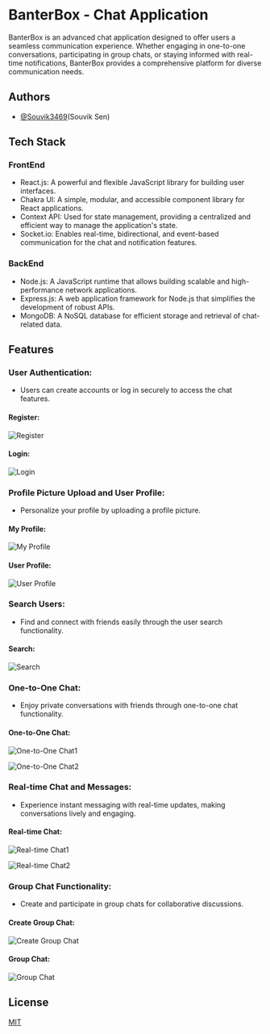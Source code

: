 
# BanterBox - Chat Application

BanterBox is an advanced chat application designed to offer users a seamless communication experience. Whether engaging in one-to-one conversations, participating in group chats, or staying informed with real-time notifications, BanterBox provides a comprehensive platform for diverse communication needs.

## Authors

- [@Souvik3469](https://github.com/Souvik3469)(Souvik Sen)

<!--
## Prototype Demo 
https://tender-vault-frontend.vercel.app
-->

## Tech Stack
### FrontEnd
- React.js: A powerful and flexible JavaScript library for building user interfaces.
- Chakra UI: A simple, modular, and accessible component library for React applications.
- Context API: Used for state management, providing a centralized and efficient way to manage the application's state.
- Socket.io: Enables real-time, bidirectional, and event-based communication for the chat and notification features.
### BackEnd
- Node.js: A JavaScript runtime that allows building scalable and high-performance network applications.
- Express.js: A web application framework for Node.js that simplifies the development of robust APIs.
- MongoDB: A NoSQL database for efficient storage and retrieval of chat-related data.

<!-- 
## Installation

To start the project in your local machine

```bash
  git clone https://github.com/Souvik3469/SnapSync.git

  cd .\frontend\
  npm install
  npm run dev

  cd .\backend\
  npm install
  npm run dev

```
```
## Environment Variables

To run this project, you will need to add the following environment variables to your .env file

`PORT`=YOUR_PORT

`MONGO_URI`=YOUR_MONGO_URI

`JWT_SECRET`=YOUR_JWT_SECRET

`SMPT_SERVICE`=YOUR_SMPT_SERVICE(like gmail)

`SMPT_HOST`=YOUR_SMPT_HOST

`SMPT_PORT`=YOUR_SMPT_PORT

`SMPT_MAIL`=YOUR_SMPT_MAIL

`SMPT_PASS`=YOUR_SMPT_PASS

`CLOUDINARY_NAME`=YOUR_CLOUDINARY_NAME

`CLOUDINARY_API_KEY`=YOUR_CLOUDINARY_API_KEY

`CLOUDINARY_API_SECRET`=YOUR_CLOUDINARY_API_SECRET
-->

## Features

### User Authentication: 
- Users can create accounts or log in securely to access the chat features.
#### Register:
![Register](https://github.com/Souvik3469/BanterBox/blob/main/frontend/public/assets/register.png)

#### Login:
![Login](https://github.com/Souvik3469/BanterBox/blob/main/frontend/public/assets/login.png)

### Profile Picture Upload and User Profile:
- Personalize your profile by uploading a profile picture.
#### My Profile:
![My Profile](https://github.com/Souvik3469/BanterBox/blob/main/frontend/public/assets/profile.png)

#### User Profile:
![User Profile](https://github.com/Souvik3469/BanterBox/blob/main/frontend/public/assets/userprofile.png)

### Search Users:
- Find and connect with friends easily through the user search functionality.

#### Search:
![Search](https://github.com/Souvik3469/BanterBox/blob/main/frontend/public/assets/Search.png)

### One-to-One Chat: 
- Enjoy private conversations with friends through one-to-one chat functionality.

#### One-to-One Chat:  
![One-to-One Chat1](https://github.com/Souvik3469/BanterBox/blob/main/frontend/public/assets/userchat1.png)

![One-to-One Chat2](https://github.com/Souvik3469/BanterBox/blob/main/frontend/public/assets/userchat2.png)

### Real-time Chat and Messages:
- Experience instant messaging with real-time updates, making conversations lively and engaging.
#### Real-time Chat:
![Real-time Chat1](https://github.com/Souvik3469/BanterBox/blob/main/frontend/public/assets/realtime1.png)

![Real-time Chat2](https://github.com/Souvik3469/BanterBox/blob/main/frontend/public/assets/realtime2.png)

### Group Chat Functionality: 
- Create and participate in group chats for collaborative discussions.

#### Create Group Chat:
![Create Group Chat](https://github.com/Souvik3469/BanterBox/blob/main/frontend/public/assets/creategroupchat.png)

#### Group Chat:
![Group Chat](https://github.com/Souvik3469/BanterBox/blob/main/frontend/public/assets/groupchat.png)

## License

[MIT](https://choosealicense.com/licenses/mit/)

